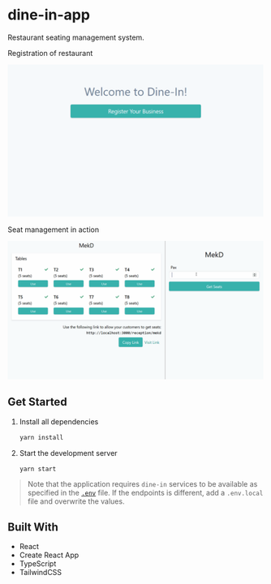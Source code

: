 # dine-in-app

Restaurant seating management system.

Registration of restaurant

<div style="max-width:600px; margin: 0 auto;">

![UI for owner registration](screenshots/dine-in-registration.gif)

</div>

Seat management in action

![UI for seat management](screenshots/dine-in-usage.gif)

## Get Started

1. Install all dependencies

   ```bash
   yarn install
   ```

2. Start the development server

   ```bash
   yarn start
   ```

> Note that the application requires `dine-in` services to be available as specified in the [`.env`](.env) file. If the endpoints is different, add a `.env.local` file and overwrite the values.

## Built With

- React
- Create React App
- TypeScript
- TailwindCSS
